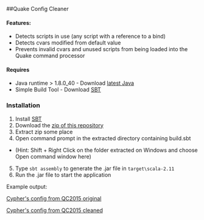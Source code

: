 ##Quake Config Cleaner

#### Features: 
- Detects scripts in use (any script with a reference to a bind)
- Detects cvars modified from default value
- Prevents invalid cvars and unused scripts from being loaded into the Quake command processor

#### Requires
- Java runtime > 1.8.0_40 - Download [latest Java]
- Simple Build Tool - Download [SBT]

### Installation
1. Install [SBT]
2. Download the [zip of this repository]
3. Extract zip some place
4. Open command prompt in the extracted directory containing build.sbt
 * (Hint: Shift + Right Click on the folder extracted on Windows and choose Open command window here)
5. Type `sbt assembly` to generate the .jar file in `target\scala-2.11`
6. Run the .jar file to start the application

Example output:

[Cypher's config from QC2015 original]

[Cypher's config from QC2015 cleaned]

[latest Java]: https://java.com/en/download/
[SBT]: http://www.scala-sbt.org/
[zip of this repository]: https://github.com/snappas/ScalaConfigCleaner/archive/master.zip
[Cypher's config from QC2015 original]: http://pastebin.com/Yzd4p3SS
[Cypher's config from QC2015 cleaned]: http://pastebin.com/iGC6Q3Sm